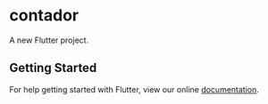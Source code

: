 # contador

A new Flutter project.

## Getting Started

For help getting started with Flutter, view our online
[documentation](https://flutter.io/).
